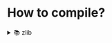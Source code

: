 # How to compile?

<details>
<summary> 📚 zlib </summary>

### Windows

#### gcc
`gcc -o zlib.dll -shared zlib/gzlib.c zlib/trees.c zlib/uncompr.c zlib/zutil.c zlib/adler32.c zlib/compress.c zlib/crc32.c zlib/deflate.c zlib/gzclose.c zlib/gzread.c zlib/gzwrite.c zlib/infback.c zlib/inffast.c zlib/inflate.c zlib/inftrees.c`

#### clang
`gcc -o zlib.dll -shared zlib/gzlib.c zlib/trees.c zlib/uncompr.c zlib/zutil.c zlib/adler32.c zlib/compress.c zlib/crc32.c zlib/deflate.c zlib/gzclose.c zlib/gzread.c zlib/gzwrite.c zlib/infback.c zlib/inffast.c zlib/inflate.c zlib/inftrees.c`

### Linux

#### gcc
`gcc -Wall -o zlib.so -shared -fPIC zlib/gzlib.c zlib/trees.c zlib/uncompr.c zlib/zutil.c zlib/adler32.c zlib/compress.c zlib/crc32.c zlib/deflate.c zlib/gzclose.c zlib/gzread.c zlib/gzwrite.c zlib/infback.c zlib/inffast.c zlib/inflate.c zlib/inftrees.c`

#### clang
`clang -Wall -o zlib.so -shared -fPIC zlib/gzlib.c zlib/trees.c zlib/uncompr.c zlib/zutil.c zlib/adler32.c zlib/compress.c zlib/crc32.c zlib/deflate.c zlib/gzclose.c zlib/gzread.c zlib/gzwrite.c zlib/infback.c zlib/inffast.c zlib/inflate.c zlib/inftrees.c`
</details>